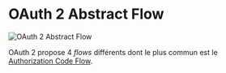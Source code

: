 # OAuth 2 Abstract Flow

![OAuth 2 Abstract Flow](../../.gitbook/assets/oauth2-abstract-flow.png)

OAuth 2 propose 4 _flows_ différents dont le plus commun est le [Authorization Code Flow](oauth-2-authorization-code-flow.md).

